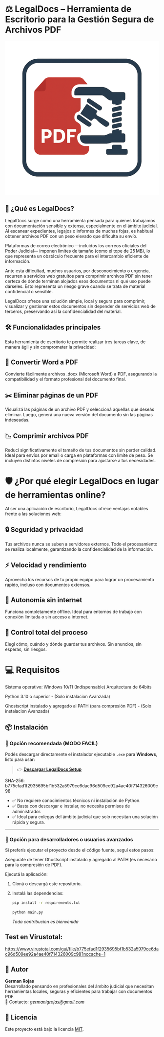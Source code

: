 
# ⚖️ LegalDocs – Herramienta de Escritorio para la Gestión Segura de Archivos PDF

![Logo de la Aplicación](logo.png)





## 🧾 ¿Qué es LegalDocs?
LegalDocs surge como una herramienta pensada para quienes trabajamos con documentación sensible y extensa, especialmente en el ámbito judicial. Al escanear expedientes, legajos o informes de muchas fojas, es habitual obtener archivos PDF con un peso elevado que dificulta su envío.

Plataformas de correo electrónico —incluidos los correos oficiales del Poder Judicial— imponen límites de tamaño (como el tope de 25 MB), lo que representa un obstáculo frecuente para el intercambio eficiente de información.

Ante esta dificultad, muchos usuarios, por desconocimiento o urgencia, recurren a servicios web gratuitos para comprimir archivos PDF sin tener certeza de dónde terminan alojados esos documentos ni qué uso puede dárseles. Esto representa un riesgo grave cuando se trata de material confidencial o sensible.

LegalDocs ofrece una solución simple, local y segura para comprimir, visualizar y gestionar estos documentos sin depender de servicios web de terceros, preservando así la confidencialidad del material.

## 🛠️ Funcionalidades principales
Esta herramienta de escritorio te permite realizar tres tareas clave, de manera ágil y sin comprometer la privacidad:

## 📄 Convertir Word a PDF
Convierte fácilmente archivos .docx (Microsoft Word) a PDF, asegurando la compatibilidad y el formato profesional del documento final.

## ✂️ Eliminar páginas de un PDF
Visualizá las páginas de un archivo PDF y seleccioná aquellas que deseás eliminar. Luego, generá una nueva versión del documento sin las páginas indeseadas.

## 📉 Comprimir archivos PDF
Reducí significativamente el tamaño de tus documentos sin perder calidad. Ideal para envíos por email o carga en plataformas con límite de peso. Se incluyen distintos niveles de compresión para ajustarse a tus necesidades.


# 🛡️ ¿Por qué elegir LegalDocs en lugar de herramientas online?
Al ser una aplicación de escritorio, LegalDocs ofrece ventajas notables frente a las soluciones web:

## 🔒 Seguridad y privacidad
Tus archivos nunca se suben a servidores externos. Todo el procesamiento se realiza localmente, garantizando la confidencialidad de la información.

## ⚡ Velocidad y rendimiento
Aprovecha los recursos de tu propio equipo para lograr un procesamiento rápido, incluso con documentos extensos.

## 📶 Autonomía sin internet
Funciona completamente offline. Ideal para entornos de trabajo con conexión limitada o sin acceso a internet.

## 🧭 Control total del proceso
Elegí cómo, cuándo y dónde guardar tus archivos. Sin anuncios, sin esperas, sin riesgos.


# 💻 Requisitos 

Sistema operativo: Windows 10/11 (Indispensable) Arquitectura de 64bits

Python 3.10 o superior - (Solo instalacion Avanzada)

Ghostscript instalado y agregado al PATH (para compresión PDF) - (Solo instalacion Avanzada)



## 📦 Instalación

### 🔹 Opción recomendada (MODO FACIL)

Podés descargar directamente el instalador ejecutable `.exe` para **Windows**, listo para usar:

> 👉 **[Descargar LegalDocs Setup](https://github.com/Gh3rmy/LegalDocsPDF/releases/download/v1.0.0/LegalDocs_Setup.exe)**  
>
SHA-256: b775efad1f2935695bf1b532a5979ce6dac96d509ee92a4ae40f714326009c98

- ✅ No requiere conocimientos técnicos ni instalación de Python.
- ✅ Basta con descargar e instalar, no necesita permisos de administrador.
- ✅ Ideal para colegas del ámbito judicial que solo necesitan una solución rápida y segura.

---

### 🔸 Opción para desarrolladores o usuarios avanzados

Si preferís ejecutar el proyecto desde el código fuente, seguí estos pasos:

Asegurate de tener Ghostscript instalado y agregado al PATH (es necesario para la compresión de PDF).

Ejecutá la aplicación:

1. Cloná o descargá este repositorio.
2. Instalá las dependencias:
   ```bash
   pip install -r requirements.txt
    ```
    ```bash
   python main.py
    ```

    *Toda contribucion es bienvenida*
## Test en Virustotal:
https://www.virustotal.com/gui/file/b775efad1f2935695bf1b532a5979ce6dac96d509ee92a4ae40f714326009c98?nocache=1

## 👤 Autor

**German Rojas**  
Desarrollado pensando en profesionales del ámbito judicial que necesitan herramientas locales, seguras y eficientes para trabajar con documentos PDF.  
📧 Contacto: *germanigrojas@gmail.com*

## 📝 Licencia

Este proyecto está bajo la licencia [MIT](https://choosealicense.com/licenses/mit/).


